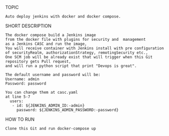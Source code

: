 
TOPIC

    Auto deploy jenkins with docker and docker compose.

SHORT DESCRIPTION

    The docker compose build a Jenkins image
    from the docker file with plugins for security and  management
    as a Jenkins CASC and run the image,
    You will receive container with Jenkins install with pre configuration
    of securityRealm, authorizationStrategy, remotingSecurity etc.,
    One SCM job will be already exist that will trigger when this Git repository gets Pull request,
    and will run a python script that print "Devops is great". 
    
    The default username and password will be: 
    Username: admin
    Password: password
    
    You can change them at casc.yaml
    at line 5-7
      users:
       - id: ${JENKINS_ADMIN_ID:-admin}
         password: ${JENKINS_ADMIN_PASSWORD:-password}

	
HOW TO RUN
	
    Clone this Git and run docker-compose up
